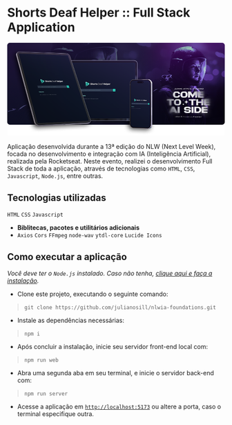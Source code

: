 # Shorts Deaf Helper :: Full Stack Application

![Imagem de um MacBook com a tela inicial da aplicação aberta](github/readme-presentation.png)

Aplicação desenvolvida durante a 13ª edição do NLW (Next Level Week), focada no desenvolvimento e integração com IA (Inteligência Artificial), realizada pela Rocketseat. Neste evento, realizei o desenvolvimento Full Stack de toda a aplicação, através de tecnologias como `HTML`, `CSS`, `Javascript`, `Node.js`, entre outras.

## Tecnologias utilizadas

`HTML` `CSS` `Javascript`

- **Biblitecas, pacotes e utilitários adicionais**
- `Axios` `Cors` `FFmpeg` `node-wav` `ytdl-core` `Lucide Icons`

## Como executar a aplicação

_Você deve ter o `Node.js` instalado. Caso não tenha, [clique aqui e faça a instalação](https://nodejs.org)._

- Clone este projeto, executando o seguinte comando:

> ```properties
> git clone https://github.com/julianosill/nlwia-foundations.git
> ```

- Instale as dependências necessárias:

> ```properties
> npm i
> ```

- Após concluir a instalação, inicie seu servidor front-end local com:

> ```properties
> npm run web
> ```

- Abra uma segunda aba em seu terminal, e inicie o servidor back-end com:

> ```properties
> npm run server
> ```

- Acesse a aplicação em [`http://localhost:5173`](http://localhost:5173) ou altere a porta, caso o terminal especifique outra.
